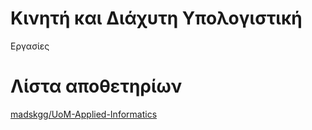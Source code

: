 # Κινητή και Διάχυτη Υπολογιστική

Εργασίες

# Λίστα αποθετηρίων

[madskgg/UoM-Applied-Informatics](https://github.com/madskgg/UoM-Applied-Informatics/tree/main/Semester8/Mobile%20And%20Wireless%20Communications%20Systems)